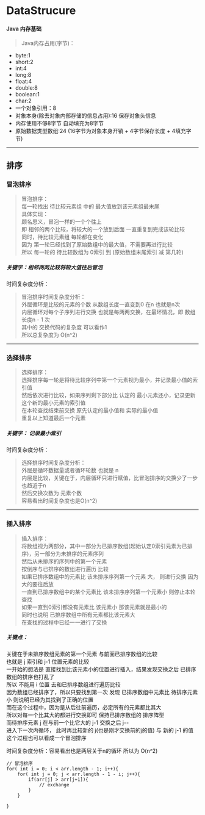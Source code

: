 # DataStrucure

#### Java 内存基础
> Java内存占用(字节)：
   * byte:1
   * short:2
   * int:4
   * long:8
   * float:4
   * double:8
   * boolean:1
   * char:2
   * 一个对象引用：8
   * 对象本身(除去对象内部存储的信息占用):16 保存对象头信息
   * 内存使用不够8字节 自动填充为8字节
   * 原始数据类型数组:24 (16字节为对象本身开销 + 4字节保存长度 + 4填充字节)

<hr>


## 排序
### 冒泡排序
> 冒泡排序：  
每一轮找出 待比较元素组  中的 最大值放到该元素组最末尾   
具体实现：  
顾名思义，冒泡一样的一个个往上  
即 相邻的两个比较，将较大的一个放到后面 一直重复到完成该轮比较  
同时，待比较元素组 每轮都在变化  
因为 第一轮已经找到了原始数组中的最大值，不需要再进行比较  
所以 每一轮的 待比较数组为 0索引 到 (原始数组末尾索引 减 第几轮)  

##### 关键字：相邻两两比较将较大值往后冒泡

时间复杂度分析：  
> 冒泡排序时间复杂度分析：  
外层循环是比较的元素的个数 从数组长度一直变到0 在n 也就是n次  
内层循环对每个子序列进行交换 也就是每两两交换，在最坏情况，即 数组长度n - 1 次  
其中的 交换代码的复杂度 可以看作1  
所以总复杂度为 O(n^2)  

<hr>

### 选择排序
> 选择排序：    
选择排序每一轮是将待比较序列中第一个元素视为最小，并记录最小值的索引值  
然后依次进行比较，如果序列剩下部分比 认定的 最小元素还小，记录更新这个新的最小元素的索引值  
在本轮查找结束前交换 原先认定的最小值和 实际的最小值  
重复以上知道最后一个元素  

##### 关键字： 记录最小索引

时间复杂度分析：
> 选择排序时间复杂度分析：  
外层是循环数据量或者循环轮数 也就是 n  
内层是比较，关键在于，内层循环只进行赋值，比冒泡排序的交换少了一步 也趋近于n  
然后交换次数为 元素个数  
容易看出时间复杂度也是O(n^2)  

<hr>

### 插入排序
> 插入排序：  
将数组视为两部分，其中一部分为已排序数组(起始认定0索引元素为已排序)，另一部分为未排序的元素序列  
然后从未排序的序列中的第一个元素  
按倒序与已排序的数组进行遍历 比较    
如果已排序数组中的元素比 该未排序序列第一个元素 大， 则进行交换 因为大的要往后放  
一直到已排序数组中的某个元素比 该未排序序列第一个元素小 则停止本轮查找  
如果一直到0索引都没有元素比 该元素小 那该元素就是最小的   
同时也说明 已排序数组中所有元素都比该元素大    
在查找的过程中已经一一进行了交换  

##### 关键点：
关键在于未排序数组元素的第一个元素 与前面已排序数组的比较  
也就是 j 索引和 j-1 位置元素的比较  
一开始的想法是 直接找到比该元素小的位置进行插入，结果发现交换之后 已排序数组的排序也打乱了  
所以 不能用 i 位置 去和已排序数组进行遍历比较   
因为数组已经排序了，所以只要找到第一次 发现 已排序数组中元素比 待排序元素小 则说明已经为其找到了正确的位置   
而在这个过程中，因为是从后往前遍历，必定所有的元素都比其大   
所以对每一个比其大的都进行交换即可  保持已排序数组的 排序阵型   
而待排序元素 j 在与前一个比它大的 j-1 交换之后 j--   
进入下一次内循环， 此时再比较新的 j(也是刚才交换前的j的值) 与 新的 j-1 的值   
这个过程也可以看成一个冒泡排序   

时间复杂度分析：容易看出也是两层关于n的循环 所以为 O(n^2)

```
// 冒泡排序
for( int i = 0; i < arr.length - 1; i++){
    for( int j = 0; j < arr.length - 1 - i; j++){
        if(arr[j] > arr[j+1]){
            // exchange
        }
    } 

}

```
